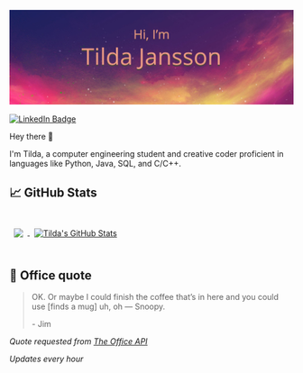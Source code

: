 ![Tilda's GitHub Banner](./assets/GitHubHeader.png)

[![LinkedIn Badge](https://img.shields.io/badge/LinkedIn-Profile-informational?style=flat&logo=linkedin&logoColor=white&color=0D76A8)](https://www.linkedin.com/in/tilda-jansson/)

Hey there 👋

I'm Tilda, a computer engineering student and creative coder proficient in languages like Python, Java, SQL, and C/C++.


## &#x1f4c8; GitHub Stats

<br>

<a href="https://github.com/Tilda-Jansson">
  <img align="center" style="margin:0.5rem" src="https://github-readme-stats.vercel.app/api/top-langs/?username=Tilda-Jansson&hide=html,css&title_color=ffffff&text_color=c9cacc&icon_color=4AB197&bg_color=1A2B34" />
</a>

<a href="https://github.com/Tilda-Jansson">
  <img align="center" style="margin:0.5rem" src="https://github-readme-stats.vercel.app/api?username=Tilda-Jansson&show_icons=true&line_height=27&count_private=true&title_color=ffffff&text_color=c9cacc&icon_color=4AB097&bg_color=1A2B34" alt="Tilda's GitHub Stats" />
</a>

<br>
<br>

## 📣 Office quote

> OK. Or maybe I could finish the coffee that’s in here and you could use [finds a mug] uh, oh — Snoopy.
>
> <p>- Jim</p>

_Quote requested from [The Office API](https://the-office.fly.dev/)_

*Updates every hour*
<br>
